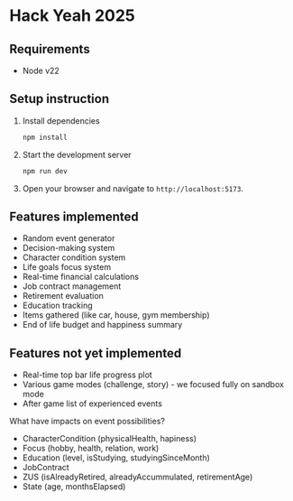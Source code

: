 # Hack Yeah 2025

## Requirements

- Node v22

## Setup instruction

1. Install dependencies
   ```bash
   npm install
   ```
2. Start the development server
   ```bash
   npm run dev
   ```
3. Open your browser and navigate to `http://localhost:5173`.

## Features implemented

- Random event generator
- Decision-making system
- Character condition system
- Life goals focus system
- Real-time financial calculations
- Job contract management
- Retirement evaluation
- Education tracking
- Items gathered (like car, house, gym membership)
- End of life budget and happiness summary

## Features not yet implemented

- Real-time top bar life progress plot
- Various game modes (challenge, story) - we focused fully on sandbox mode
- After game list of experienced events

What have impacts on event possibilities?

- CharacterCondition (physicalHealth, hapiness)
- Focus (hobby, health, relation, work)
- Education (level, isStudying, studyingSinceMonth)
- JobContract
- ZUS (isAlreadyRetired, alreadyAccummulated, retirementAge)
- State (age, monthsElapsed)
